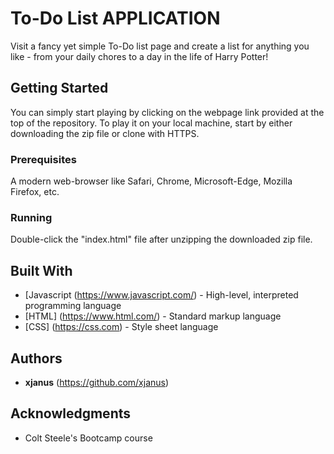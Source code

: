 # To-Do List APPLICATION

Visit a fancy yet simple To-Do list page and create a list for anything you like - from your daily chores to a day in the life of Harry Potter!

## Getting Started

You can simply start playing by clicking on the webpage link provided at the top of the repository. To play it on your local machine, start by either downloading the zip file or clone with HTTPS.

### Prerequisites

A modern web-browser like Safari, Chrome, Microsoft-Edge, Mozilla Firefox, etc.

### Running

Double-click the "index.html" file after unzipping the downloaded zip file.

## Built With

* [Javascript (https://www.javascript.com/) - High-level, interpreted programming language
* [HTML] (https://www.html.com/) - Standard markup language
* [CSS] (https://css.com) - Style sheet language

## Authors

* **xjanus** (https://github.com/xjanus)

## Acknowledgments

* Colt Steele's Bootcamp course
